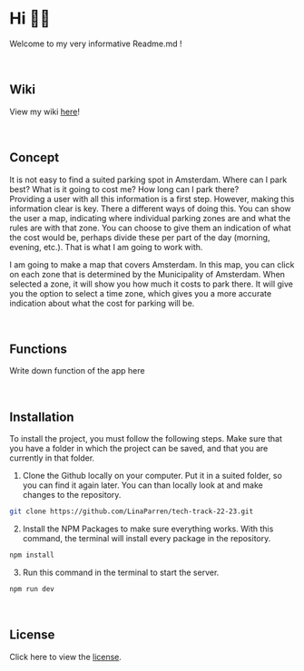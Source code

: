 # Hi 👋🏻

Welcome to my very informative Readme.md !

<br>

## Wiki
View my wiki <a href ="https://github.com/LinaParren/tech-track-22-23/wiki">here</a>!

<br>

## Concept
It is not easy to find a suited parking spot in Amsterdam. Where can I park best? What is it going to cost me? How long can I park there? <br>
Providing a user with all this information is a first step. However, making this information clear is key. There a different ways of doing this. You can show the user a map, indicating where individual parking zones are and what the rules are with that zone. You can choose to give them an indication of what the cost would be, perhaps divide these per part of the day (morning, evening, etc.). That is what I am going to work with. <br>

I am going to make a map that covers Amsterdam. In this map, you can click on each zone that is determined by the Municipality of Amsterdam. When selected a zone, it will show you how much it costs to park there. It will give you the option to select a time zone, which gives you a more accurate indication about what the cost for parking will be. 

<br>

## Functions
Write down function of the app here

<br>

## Installation
To install the project, you must follow the following steps. Make sure that you have a folder in which the project can be saved, and that you are currently in that folder. 

1. Clone the Github locally on your computer. Put it in a suited folder, so you can find it again later. You can than locally look at and make changes to the repository.
  ```sh
  git clone https://github.com/LinaParren/tech-track-22-23.git
  ```

2. Install the NPM Packages to make sure everything works. With this command, the terminal will install every package in the repository. 
  ```sh
  npm install
  ```
 
3. Run this command in the terminal to start the server. 
  ```sh
  npm run dev
  ```

<br>

## License
Click here to view the <a href='https://github.com/LinaParren/matching_application/blob/main/LICENSE'>license</a>.
